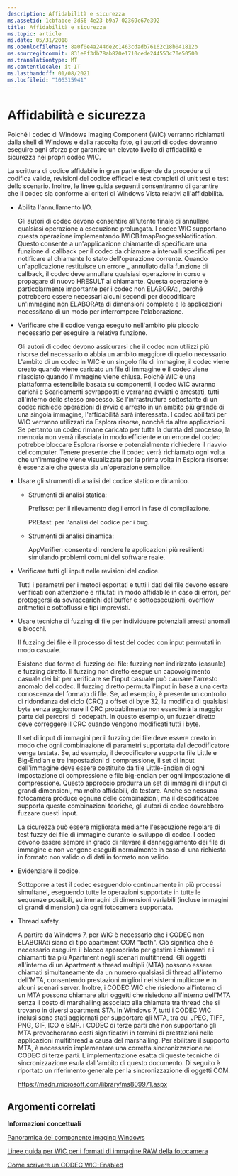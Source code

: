 ```yaml
---
description: Affidabilità e sicurezza
ms.assetid: 1cbfabce-3d56-4e23-b9a7-02369c67e392
title: Affidabilità e sicurezza
ms.topic: article
ms.date: 05/31/2018
ms.openlocfilehash: 8a0f0e4a244de2c1463cdadb76162c18b041812b
ms.sourcegitcommit: 831e8f3db78ab820e1710cede244553c70e50500
ms.translationtype: MT
ms.contentlocale: it-IT
ms.lasthandoff: 01/08/2021
ms.locfileid: "106315941"
---
```

# <a name="reliability-and-security"></a>Affidabilità e sicurezza

Poiché i codec di Windows Imaging Component (WIC) verranno richiamati dalla shell di Windows e dalla raccolta foto, gli autori di codec dovranno eseguire ogni sforzo per garantire un elevato livello di affidabilità e sicurezza nei propri codec WIC.

La scrittura di codice affidabile in gran parte dipende da procedure di codifica valide, revisioni del codice efficaci e test completi di unit test e test dello scenario. Inoltre, le linee guida seguenti consentiranno di garantire che il codec sia conforme ai criteri di Windows Vista relativi all'affidabilità.

-   Abilita l'annullamento I/O.

    Gli autori di codec devono consentire all'utente finale di annullare qualsiasi operazione a esecuzione prolungata. I codec WIC supportano questa operazione implementando IWICBitmapProgressNotification. Questo consente a un'applicazione chiamante di specificare una funzione di callback per il codec da chiamare a intervalli specificati per notificare al chiamante lo stato dell'operazione corrente. Quando un'applicazione restituisce un errore \_ annullato dalla funzione di callback, il codec deve annullare qualsiasi operazione in corso e propagare di nuovo HRESULT al chiamante. Questa operazione è particolarmente importante per i codec non ELABORAti, perché potrebbero essere necessari alcuni secondi per decodificare un'immagine non ELABORAta di dimensioni complete e le applicazioni necessitano di un modo per interrompere l'elaborazione.

-   Verificare che il codice venga eseguito nell'ambito più piccolo necessario per eseguire la relativa funzione.

    Gli autori di codec devono assicurarsi che il codec non utilizzi più risorse del necessario o abbia un ambito maggiore di quello necessario. L'ambito di un codec in WIC è un singolo file di immagine; il codec viene creato quando viene caricato un file di immagine e il codec viene rilasciato quando l'immagine viene chiusa. Poiché WIC è una piattaforma estensibile basata su componenti, i codec WIC avranno carichi e Scaricamenti sovrapposti e verranno avviati e arrestati, tutti all'interno dello stesso processo. Se l'infrastruttura sottostante di un codec richiede operazioni di avvio e arresto in un ambito più grande di una singola immagine, l'affidabilità sarà interessata. I codec abilitati per WIC verranno utilizzati da Esplora risorse, nonché da altre applicazioni. Se pertanto un codec rimane caricato per tutta la durata del processo, la memoria non verrà rilasciata in modo efficiente e un errore del codec potrebbe bloccare Esplora risorse e potenzialmente richiedere il riavvio del computer. Tenere presente che il codec verrà richiamato ogni volta che un'immagine viene visualizzata per la prima volta in Esplora risorse: è essenziale che questa sia un'operazione semplice.

-   Usare gli strumenti di analisi del codice statico e dinamico.

    -   Strumenti di analisi statica:

        Prefisso: per il rilevamento degli errori in fase di compilazione.

        PREfast: per l'analisi del codice per i bug.

    -   Strumenti di analisi dinamica:

        AppVerifier: consente di rendere le applicazioni più resilienti simulando problemi comuni del software reale.

-   Verificare tutti gli input nelle revisioni del codice.

    Tutti i parametri per i metodi esportati e tutti i dati dei file devono essere verificati con attenzione e rifiutati in modo affidabile in caso di errori, per proteggersi da sovraccarichi del buffer e sottoesecuzioni, overflow aritmetici e sottoflussi e tipi imprevisti.

-   Usare tecniche di fuzzing di file per individuare potenziali arresti anomali e blocchi.

    Il fuzzing dei file è il processo di test del codec con input permutati in modo casuale.

    Esistono due forme di fuzzing dei file: fuzzing non indirizzato (casuale) e fuzzing diretto. Il fuzzing non diretto esegue un capovolgimento casuale dei bit per verificare se l'input casuale può causare l'arresto anomalo del codec. Il fuzzing diretto permuta l'input in base a una certa conoscenza del formato di file. Se, ad esempio, è presente un controllo di ridondanza del ciclo (CRC) a offset di byte 32, la modifica di qualsiasi byte senza aggiornare il CRC probabilmente non eserciterà la maggior parte dei percorsi di codepath. In questo esempio, un fuzzer diretto deve correggere il CRC quando vengono modificati tutti i byte.

    Il set di input di immagini per il fuzzing dei file deve essere creato in modo che ogni combinazione di parametri supportata dal decodificatore venga testata. Se, ad esempio, il decodificatore supporta file Little e Big-Endian e tre impostazioni di compressione, il set di input dell'immagine deve essere costituito da file Little-Endian di ogni impostazione di compressione e file big-endian per ogni impostazione di compressione. Questo approccio produrrà un set di immagini di input di grandi dimensioni, ma molto affidabili, da testare. Anche se nessuna fotocamera produce ognuna delle combinazioni, ma il decodificatore supporta queste combinazioni teoriche, gli autori di codec dovrebbero fuzzare questi input.

    La sicurezza può essere migliorata mediante l'esecuzione regolare di test fuzzy dei file di immagine durante lo sviluppo di codec. I codec devono essere sempre in grado di rilevare il danneggiamento dei file di immagine e non vengono eseguiti normalmente in caso di una richiesta in formato non valido o di dati in formato non valido.

-   Evidenziare il codice.

    Sottoporre a test il codec eseguendolo continuamente in più processi simultanei, eseguendo tutte le operazioni supportate in tutte le sequenze possibili, su immagini di dimensioni variabili (incluse immagini di grandi dimensioni) da ogni fotocamera supportata.

-   Thread safety.

    A partire da Windows 7, per WIC è necessario che i CODEC non ELABORAti siano di tipo apartment COM "both". Ciò significa che è necessario eseguire il blocco appropriato per gestire i chiamanti e i chiamanti tra più Apartment negli scenari multithread. Gli oggetti all'interno di un Apartment a thread multipli (MTA) possono essere chiamati simultaneamente da un numero qualsiasi di thread all'interno dell'MTA, consentendo prestazioni migliori nei sistemi multicore e in alcuni scenari server. Inoltre, i CODEC WIC che risiedono all'interno di un MTA possono chiamare altri oggetti che risiedono all'interno dell'MTA senza il costo di marshalling associato alla chiamata tra thread che si trovano in diversi apartment STA. In Windows 7, tutti i CODEC WIC inclusi sono stati aggiornati per supportare gli MTA, tra cui JPEG, TIFF, PNG, GIF, ICO e BMP. i CODEC di terze parti che non supportano gli MTA provocheranno costi significativi in termini di prestazioni nelle applicazioni multithread a causa del marshalling. Per abilitare il supporto MTA, è necessario implementare una corretta sincronizzazione nel CODEC di terze parti. L'implementazione esatta di queste tecniche di sincronizzazione esula dall'ambito di questo documento. Di seguito è riportato un riferimento generale per la sincronizzazione di oggetti COM.

    https://msdn.microsoft.com/library/ms809971.aspx

## <a name="related-topics"></a>Argomenti correlati

<dl> <dt>

**Informazioni concettuali**
</dt> <dt>

[Panoramica del componente imaging Windows](-wic-about-windows-imaging-codec.md)
</dt> <dt>

[Linee guida per WIC per i formati di immagine RAW della fotocamera](-wic-rawguidelines.md)
</dt> <dt>

[Come scrivere un CODEC WIC-Enabled](-wic-howtowriteacodec.md)
</dt> </dl>

 

 



